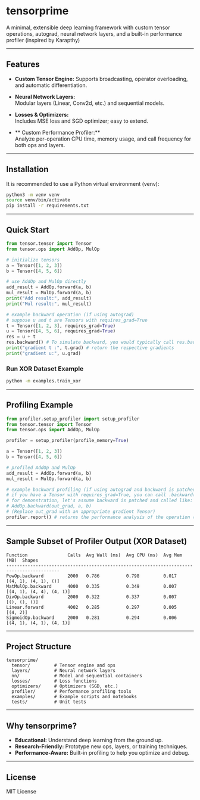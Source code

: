 # tensorprime

A minimal, extensible deep learning framework with custom tensor operations, autograd, neural network layers, and a built-in performance profiler (inspired by Karapthy)

---

## Features

- **Custom Tensor Engine:**
  Supports broadcasting, operator overloading, and automatic differentiation.

- **Neural Network Layers:**  
  Modular layers (Linear, Conv2d, etc.) and sequential models.

- **Losses & Optimizers:**  
  Includes MSE loss and SGD optimizer; easy to extend.

- ** Custom Performance Profiler:**  
  Analyze per-operation CPU time, memory usage, and call frequency for both ops and layers.

---

## Installation

It is recommended to use a Python virtual environment (venv):

```bash
python3 -m venv venv
source venv/bin/activate
pip install -r requirements.txt
```

---

## Quick Start

```python
from tensor.tensor import Tensor
from tensor.ops import AddOp, MulOp

# initialize tensors
a = Tensor([1, 2, 3])
b = Tensor([4, 5, 6])

# use AddOp and MulOp directly
add_result = AddOp.forward(a, b)
mul_result = MulOp.forward(a, b)
print("Add result:", add_result)
print("Mul result:", mul_result)

# example backward operation (if using autograd)
# suppose u and t are Tensors with requires_grad=True
t = Tensor([1, 2, 3], requires_grad=True)
u = Tensor([4, 5, 6], requires_grad=True)
res = u + t
res.backward() # To simulate backward, you would typically call res.backward() if res is a Tensor
print("gradient t :", t.grad) # return the respective gradients
print("gradient u:", u.grad)
```

### Run XOR Dataset Example

```bash
python -m examples.train_xor
```

---

## Profiling Example

```python
from profiler.setup_profiler import setup_profiler
from tensor.tensor import Tensor
from tensor.ops import AddOp, MulOp

profiler = setup_profiler(profile_memory=True)

a = Tensor([1, 2, 3])
b = Tensor([4, 5, 6])

# profiled AddOp and MulOp
add_result = AddOp.forward(a, b)
mul_result = MulOp.forward(a, b)

# example backward profiling (if using autograd and backward is patched)
# if you have a Tensor with requires_grad=True, you can call .backward()
# for demonstration, let's assume backward is patched and called like:
# AddOp.backward(out_grad, a, b)
# (Replace out_grad with an appropriate gradient Tensor)
profiler.report() # returns the performance analysis of the operation (sorted by time)
```

---

## Sample Subset of Profiler Output (XOR Dataset)

```
Function               Calls  Avg Wall (ms)  Avg CPU (ms)  Avg Mem (MB)  Shapes
------------------------------------------------------------------------------------------
PowOp.backward         2000   0.786          0.798         0.017         [(4, 1), (4, 1), ()]
MatMulOp.backward      4000   0.335          0.349         0.007         [(4, 1), (4, 4), (4, 1)]
DivOp.backward         2000   0.322          0.337         0.007         [(), (), ()]
Linear.forward         4002   0.285          0.297         0.005         [(4, 2)]
SigmoidOp.backward     2000   0.281          0.294         0.006         [(4, 1), (4, 1), (4, 1)]
```

---

## Project Structure

```
tensorprime/
  tensor/         # Tensor engine and ops
  layers/         # Neural network layers
  nn/             # Model and sequential containers
  losses/         # Loss functions
  optimizers/     # Optimizers (SGD, etc.)
  profiler/       # Performance profiling tools
  examples/       # Example scripts and notebooks
  tests/          # Unit tests
```

---

## Why tensorprime?

- **Educational:** Understand deep learning from the ground up.
- **Research-Friendly:** Prototype new ops, layers, or training techniques.
- **Performance-Aware:** Built-in profiling to help you optimize and debug.

---

## License
MIT License 

